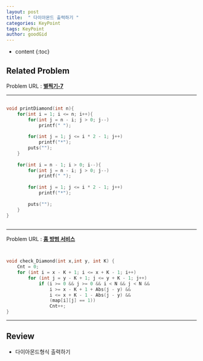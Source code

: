 ```yaml
---
layout: post
title:  " 다이아몬드 출력하기 "
categories: KeyPoint
tags: KeyPoint
author: goodGid
---
```

* content
{:toc}



## Related Problem

Problem URL : **[별찍기-7](https://www.acmicpc.net/problem/2444)**

---

``` cpp

void printDiamond(int n){
    for(int i = 1; i <= n; i++){
        for(int j = n - i; j > 0; j--)
            printf(" ");
        
        for(int j = 1; j <= i * 2 - 1; j++)
            printf("*");
        puts("");
    }
    
    for(int i = n - 1; i > 0; i--){
        for(int j = n - i; j > 0; j--)
            printf(" ");
        
        for(int j = 1; j <= i * 2 - 1; j++)
            printf("*");
        
        puts("");
    }
}
 
```


---


Problem URL : **[홈 방범 서비스](https://www.swexpertacademy.com/main/code/problem/problemDetail.do?contestProbId=AV5V61LqAf8DFAWu)**

``` cpp


void check_Diamond(int x,int y, int K) {
    Cnt = 0;
    for (int i = x - K + 1; i <= x + K - 1; i++)
        for (int j = y - K + 1; j <= y + K - 1; j++)
            if (i >= 0 && j >= 0 && i < N && j < N &&
                i >= x - K + 1 + Abs(j - y) &&
                i <= x + K - 1 - Abs(j - y) &&
                (map[i][j] == 1))
                Cnt++;
}


```


---

## Review

* 다이아몬드형식 출력하기

